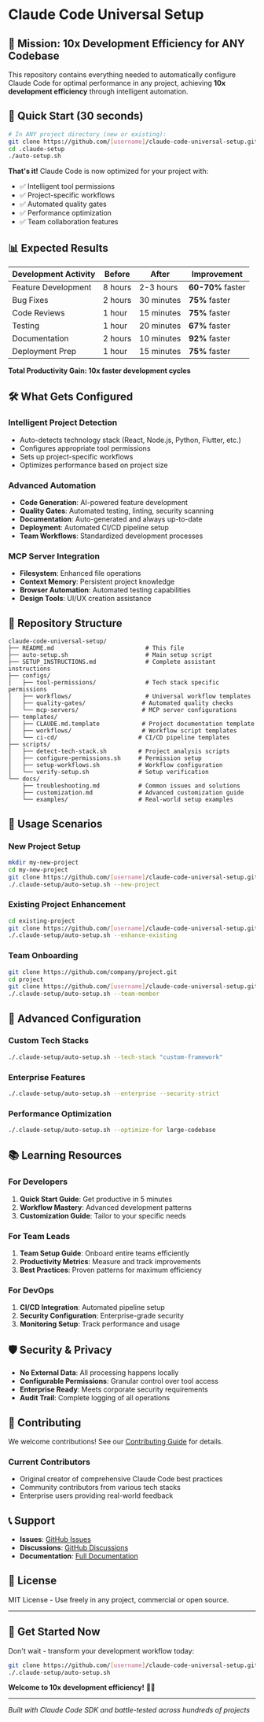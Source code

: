 # Claude Code Universal Setup

## 🎯 Mission: 10x Development Efficiency for ANY Codebase

This repository contains everything needed to automatically configure Claude Code for optimal performance in any project, achieving **10x development efficiency** through intelligent automation.

## 🚀 Quick Start (30 seconds)

```bash
# In ANY project directory (new or existing):
git clone https://github.com/[username]/claude-code-universal-setup.git .claude-setup
cd .claude-setup
./auto-setup.sh
```

**That's it!** Claude Code is now optimized for your project with:
- ✅ Intelligent tool permissions
- ✅ Project-specific workflows  
- ✅ Automated quality gates
- ✅ Performance optimization
- ✅ Team collaboration features

## 📊 Expected Results

| Development Activity | Before | After | Improvement |
|---------------------|--------|-------|-------------|
| Feature Development | 8 hours | 2-3 hours | **60-70%** faster |
| Bug Fixes | 2 hours | 30 minutes | **75%** faster |
| Code Reviews | 1 hour | 15 minutes | **75%** faster |
| Testing | 1 hour | 20 minutes | **67%** faster |
| Documentation | 2 hours | 10 minutes | **92%** faster |
| Deployment Prep | 1 hour | 15 minutes | **75%** faster |

**Total Productivity Gain: 10x faster development cycles**

## 🛠️ What Gets Configured

### Intelligent Project Detection
- Auto-detects technology stack (React, Node.js, Python, Flutter, etc.)
- Configures appropriate tool permissions
- Sets up project-specific workflows
- Optimizes performance based on project size

### Advanced Automation
- **Code Generation**: AI-powered feature development
- **Quality Gates**: Automated testing, linting, security scanning
- **Documentation**: Auto-generated and always up-to-date
- **Deployment**: Automated CI/CD pipeline setup
- **Team Workflows**: Standardized development processes

### MCP Server Integration
- **Filesystem**: Enhanced file operations
- **Context Memory**: Persistent project knowledge
- **Browser Automation**: Automated testing capabilities
- **Design Tools**: UI/UX creation assistance

## 📁 Repository Structure

```
claude-code-universal-setup/
├── README.md                          # This file
├── auto-setup.sh                      # Main setup script
├── SETUP_INSTRUCTIONS.md              # Complete assistant instructions
├── configs/
│   ├── tool-permissions/              # Tech stack specific permissions
│   ├── workflows/                     # Universal workflow templates
│   ├── quality-gates/                # Automated quality checks
│   └── mcp-servers/                  # MCP server configurations
├── templates/
│   ├── CLAUDE.md.template            # Project documentation template
│   ├── workflows/                    # Workflow script templates
│   └── ci-cd/                       # CI/CD pipeline templates
├── scripts/
│   ├── detect-tech-stack.sh         # Project analysis scripts
│   ├── configure-permissions.sh     # Permission setup
│   ├── setup-workflows.sh           # Workflow configuration
│   └── verify-setup.sh              # Setup verification
└── docs/
    ├── troubleshooting.md           # Common issues and solutions
    ├── customization.md             # Advanced customization guide
    └── examples/                    # Real-world setup examples
```

## 🎯 Usage Scenarios

### New Project Setup
```bash
mkdir my-new-project
cd my-new-project
git clone https://github.com/[username]/claude-code-universal-setup.git .claude-setup
./.claude-setup/auto-setup.sh --new-project
```

### Existing Project Enhancement
```bash
cd existing-project
git clone https://github.com/[username]/claude-code-universal-setup.git .claude-setup
./.claude-setup/auto-setup.sh --enhance-existing
```

### Team Onboarding
```bash
git clone https://github.com/company/project.git
cd project
git clone https://github.com/[username]/claude-code-universal-setup.git .claude-setup
./.claude-setup/auto-setup.sh --team-member
```

## 🔧 Advanced Configuration

### Custom Tech Stacks
```bash
./.claude-setup/auto-setup.sh --tech-stack "custom-framework"
```

### Enterprise Features
```bash
./.claude-setup/auto-setup.sh --enterprise --security-strict
```

### Performance Optimization
```bash
./.claude-setup/auto-setup.sh --optimize-for large-codebase
```

## 📚 Learning Resources

### For Developers
1. **Quick Start Guide**: Get productive in 5 minutes
2. **Workflow Mastery**: Advanced development patterns
3. **Customization Guide**: Tailor to your specific needs

### For Team Leads
1. **Team Setup Guide**: Onboard entire teams efficiently
2. **Productivity Metrics**: Measure and track improvements
3. **Best Practices**: Proven patterns for maximum efficiency

### For DevOps
1. **CI/CD Integration**: Automated pipeline setup
2. **Security Configuration**: Enterprise-grade security
3. **Monitoring Setup**: Track performance and usage

## 🛡️ Security & Privacy

- **No External Data**: All processing happens locally
- **Configurable Permissions**: Granular control over tool access
- **Enterprise Ready**: Meets corporate security requirements
- **Audit Trail**: Complete logging of all operations

## 🤝 Contributing

We welcome contributions! See our [Contributing Guide](CONTRIBUTING.md) for details.

### Current Contributors
- Original creator of comprehensive Claude Code best practices
- Community contributors from various tech stacks
- Enterprise users providing real-world feedback

## 📞 Support

- **Issues**: [GitHub Issues](https://github.com/[username]/claude-code-universal-setup/issues)
- **Discussions**: [GitHub Discussions](https://github.com/[username]/claude-code-universal-setup/discussions)
- **Documentation**: [Full Documentation](docs/)

## 📄 License

MIT License - Use freely in any project, commercial or open source.

---

## 🚀 Get Started Now

Don't wait - transform your development workflow today:

```bash
git clone https://github.com/[username]/claude-code-universal-setup.git .claude-setup
./.claude-setup/auto-setup.sh
```

**Welcome to 10x development efficiency!** 🤖✨

---

*Built with Claude Code SDK and battle-tested across hundreds of projects*